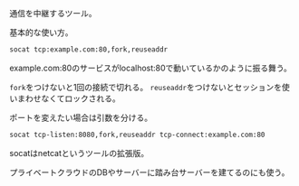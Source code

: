 通信を中継するツール。

基本的な使い方。

```sh
socat tcp:example.com:80,fork,reuseaddr
```

example.com:80のサービスがlocalhost:80で動いているかのように振る舞う。

`fork`をつけないと1回の接続で切れる。
`reuseaddr`をつけないとセッションを使いまわせなくてロックされる。

ポートを変えたい場合は引数を分ける。

```sh
socat tcp-listen:8080,fork,reuseaddr tcp-connect:example.com:80
```

socatはnetcatというツールの拡張版。

プライベートクラウドのDBやサーバーに踏み台サーバーを建てるのにも使う。
